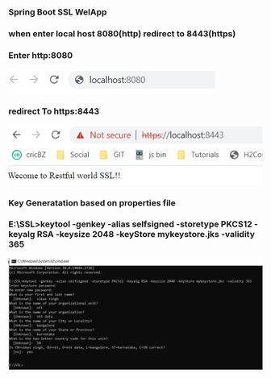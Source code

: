 ### Spring Boot SSL WelApp
### when enter local host 8080(http) redirect to 8443(https)

### Enter http:8080
![img.png](img.png)
### redirect To https:8443
![img_1.png](img_1.png)



### Key Generatation based on properties file

### E:\SSL>keytool -genkey -alias selfsigned -storetype PKCS12 -keyalg RSA -keysize 2048 -keyStore mykeystore.jks -validity 365
![img_2.png](img_2.png)